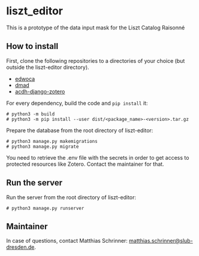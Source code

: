 # liszt_editor
This is a prototype of the data input mask for the Liszt Catalog Raisonné

## How to install

First, clone the following repositories to a directories of your choice (but outside the liszt-editor directory).

- [edwoca](https://github.com/dikastes/edwoca)
- [dmad](https://github.com/dikastes/dmad-on-django)
- [acdh-django-zotero](https://github.com/dikastes/acdh-django-zotero)

For every dependency, build the code and `pip install` it:

```{bash}
# python3 -m build
# python3 -m pip install --user dist/<package_name>-<version>.tar.gz
```

Prepare the database from the root directory of liszt-editor:

```{bash}
# python3 manage.py makemigrations
# python3 manage.py migrate
```

You need to retrieve the .env file with the secrets in order to get access to protected resources like Zotero.
Contact the maintainer for that.

## Run the server

Run the server from the root directory of liszt-editor:

```{bash}
# python3 manage.py runserver
```

## Maintainer

In case of questions, contact Matthias Schrinner: matthias.schrinner@slub-dresden.de.
